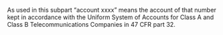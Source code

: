 As used in this subpart “account xxxx” means the account of that number kept in accordance with the Uniform System of Accounts for Class A and Class B Telecommunications Companies in 47 CFR part 32.

